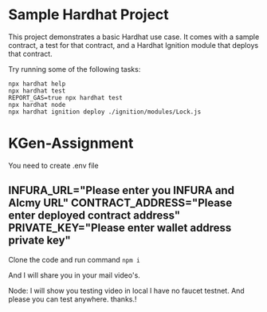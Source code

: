 # Sample Hardhat Project

This project demonstrates a basic Hardhat use case. It comes with a sample contract, a test for that contract, and a Hardhat Ignition module that deploys that contract.

Try running some of the following tasks:

```shell
npx hardhat help
npx hardhat test
REPORT_GAS=true npx hardhat test
npx hardhat node
npx hardhat ignition deploy ./ignition/modules/Lock.js
```
# KGen-Assignment

You need to create .env file

INFURA_URL="Please enter you INFURA and Alcmy URL"
CONTRACT_ADDRESS="Please enter deployed contract address"
PRIVATE_KEY="Please enter wallet address private key"
----------------------------------------------------

Clone the code and run command `npm i`

And I will share you in your mail video's.

Node: I will show you testing video in local I have no faucet testnet.
And please you can test anywhere.
thanks.!
